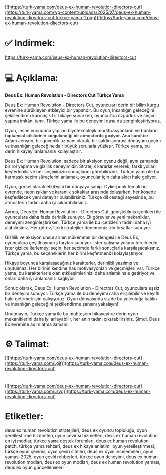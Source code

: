 [![https://turk-yama.com/deus-ex-human-revolution-directors-cut](https://turk-yama.com/wp-content/uploads/2025/07/deus-ex-human-revolution-directors-cut-turkce-yama-1.png)](https://turk-yama.com/deus-ex-human-revolution-directors-cut)
# ✅ Indirmek:
https://turk-yama.com/deus-ex-human-revolution-directors-cut
# 💻 Açıklama:
**Deus Ex: Human Revolution - Directors Cut Türkçe Yama**

Deus Ex: Human Revolution - Directors Cut, oyuncuları derin bir bilim kurgu evrenine sürükleyen etkileyici bir yapımdır. Bu oyun, insanlığın geleceğini şekillendiren karmaşık bir hikaye sunarken, oyunculara özgürlük ve seçim yapma imkânı tanır. Türkçe yama ile bu deneyimi daha da zenginleştiriyoruz.

Oyun, insan vücuduna yapılan biyoteknolojik modifikasyonların ve bunların toplumsal etkilerinin sorgulandığı bir atmosferde geçiyor. Ana karakter Adam Jensen, bir güvenlik uzmanı olarak, bir saldırı sonrası dönüşüm geçirir ve insanlığın geleceğine dair büyük sorularla yüzleşir. Türkçe yama, bu derin hikayeyi anlamanızı kolaylaştırır.

Deus Ex: Human Revolution, sadece bir aksiyon oyunu değil, aynı zamanda bir rol yapma ve gizlilik deneyimidir. Stratejik kararlar vererek, farklı yolları keşfedebilir ve her seçiminizin sonuçlarını görebilirsiniz. Türkçe yama ile bu karmaşık seçim süreçlerini anlamak, oyuncular için daha akıcı hale geliyor.

Oyun, görsel olarak etkileyici bir dünyaya sahip. Cyberpunk temalı bu evrende, neon ışıklar ve karanlık sokaklar arasında dolaşırken, her köşede keşfedilecek yeni detaylar bulabilirsiniz. Türkçe dil desteği sayesinde, bu atmosferin tadını daha iyi çıkarabilirsiniz.

Ayrıca, Deus Ex: Human Revolution - Directors Cut, genişletilmiş içerikleri ile oyunculara daha fazla derinlik sunuyor. Ek görevler ve yeni mekanikler, deneyimi zenginleştirirken, Türkçe yama ile bu içeriklerin tadını daha iyi alabilirsiniz. Her görev, farklı stratejiler denemeniz için fırsatlar sunuyor.

Gizlilik ve aksiyon unsurlarının mükemmel bir dengesi ile Deus Ex, oyunculara çeşitli oynanış tarzları sunuyor. İster çatışma yolunu tercih edin, ister gizlice ilerlemeyi seçin, her seçimde farklı sonuçlarla karşılaşacaksınız. Türkçe yama, bu seçeneklerin her birini keşfetmenizi kolaylaştırıyor.

Hikaye boyunca karşılaşacağınız karakterler, derinlikli yazılmış ve unutulmaz. Her birinin kendine has motivasyonları ve geçmişleri var. Türkçe yama, bu karakterlerle olan etkileşimlerinizi daha anlamlı hale getiriyor ve onları daha iyi anlamanızı sağlıyor.

Sonuç olarak, Deus Ex: Human Revolution - Directors Cut, oyunculara eşsiz bir deneyim sunuyor. Türkçe yama ile bu deneyimi daha erişilebilir ve keyifli hale getirmek için çalışıyoruz. Oyun dünyasında siz de bu yolculuğa katılın ve insanlığın geleceğini şekillendirme şansını yakalayın! 

Unutmayın, Türkçe yama ile bu muhteşem hikayeyi ve derin oyun mekaniklerini daha iyi anlayabilir, her anın tadını çıkarabilirsiniz. Şimdi, Deus Ex evrenine adım atma zamanı!
# ⚙️ Talimat:
[![https://turk-yama.com/deus-ex-human-revolution-directors-cut](https://turk-yama.com/i.gif)](https://turk-yama.com/deus-ex-human-revolution-directors-cut)
#
[![https://turk-yama.com/deus-ex-human-revolution-directors-cut](https://turk-yama.com/l.svg)](https://turk-yama.com/deus-ex-human-revolution-directors-cut)
# Etiketler:
deus ex human revolution stratejileri, deus ex oyuncu topluluğu, oyun yerelleştirme hizmetleri, oyun çevirisi hizmetleri, deus ex human revolution en iyi modlar, türkçe yama destek forumları, deus ex human revolution patch, türkçe yama rehberi, deus ex hikaye anlatımı, oyun yerelleştirmesi, türkçe oyun çevirisi, oyun çeviri siteleri, deus ex oyun incelemeleri, oyun yaması 2025, oyun çeviri rehberleri, türkçe oyun deneyimi, deus ex human revolution modları, deus ex oyun modları, deus ex human revolution yaması, deus ex oyun güncellemeleri


